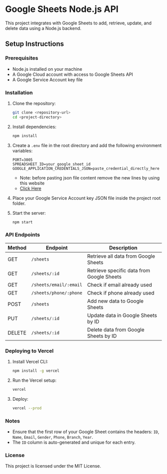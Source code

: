 # Google Sheets Node.js API

This project integrates with Google Sheets to add, retrieve, update, and delete data using a Node.js backend.

## Setup Instructions

### Prerequisites
- Node.js installed on your machine
- A Google Cloud account with access to Google Sheets API
- A Google Service Account key file

### Installation

1. Clone the repository:
   ```sh
   git clone <repository-url>
   cd <project-directory>
   ```

2. Install dependencies:
   ```sh
   npm install
   ```

3. Create a `.env` file in the root directory and add the following environment variables:
   ```env
   PORT=3005
   SPREADSHEET_ID=your_google_sheet_id
   GOOGLE_APPLICATION_CREDENTIALS_JSON=paste_credential_directly_here

   ```
   - Note: before pasting json file content remove the new lines by using this website 
   - [Click Here](https://codebeautify.org/remove-line-breaks)

4. Place your Google Service Account key JSON file inside the project root folder.

5. Start the server:
   ```sh
   npm start
   ```

### API Endpoints

| Method | Endpoint | Description |
|--------|---------|-------------|
| GET | `/sheets` | Retrieve all data from Google Sheets |
| GET | `/sheets/:id` | Retrieve specific data from Google Sheets |
| GET | `/sheets/email/:email` | Check if email already used |
| GET | `/sheets/phone/:phone` | Check if phone already used |
| POST | `/sheets` | Add new data to Google Sheets |
| PUT | `/sheets/:id` | Update data in Google Sheets by ID |
| DELETE | `/sheets/:id` | Delete data from Google Sheets by ID |

### Deploying to Vercel

1. Install Vercel CLI:
   ```sh
   npm install -g vercel
   ```

2. Run the Vercel setup:
   ```sh
   vercel
   ```

3. Deploy:
   ```sh
   vercel --prod
   ```

### Notes
- Ensure that the first row of your Google Sheet contains the headers: `ID`, `Name`, `Email`, `Gender`, `Phone`, `Branch`, `Year`.
- The `ID` column is auto-generated and unique for each entry.

### License
This project is licensed under the MIT License.
